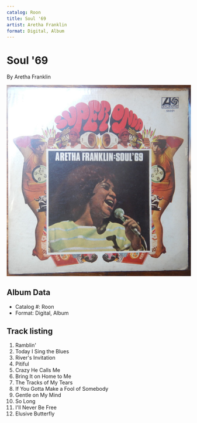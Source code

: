 ```yaml
---
catalog: Roon
title: Soul '69
artist: Aretha Franklin
format: Digital, Album
---
```


# Soul '69

By Aretha Franklin

![](../../assets/albumcovers/Aretha_Franklin-Soul_69.png)

## Album Data

- Catalog #: Roon
- Format: Digital, Album


## Track listing


1. Ramblin'
2. Today I Sing the Blues
3. River's Invitation
4. Pitiful
5. Crazy He Calls Me
6. Bring It on Home to Me
7. The Tracks of My Tears
8. If You Gotta Make a Fool of Somebody
9. Gentle on My Mind
10. So Long
11. I'll Never Be Free
12. Elusive Butterfly

